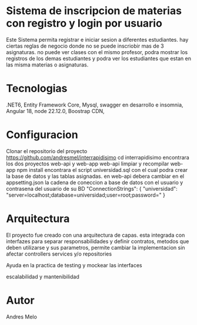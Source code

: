 # Sistema de inscripcion de materias con registro y login por usuario

Este Sistema permita registrar e iniciar sesion a diferentes estudiantes. hay ciertas reglas de negocio donde 
no se puede inscriobir mas de 3 asignaturas. no puede ver clases con el mismo profesor, podra mostrar los registros de los demas estudiantes y podra ver los estudiantes
que estan en las misma materias o asignaturas.

# Tecnologias
.NET6,
Entity Framework  Core,
Mysql,
swagger en desarrollo e insomnia,
Angular 18,
node 22.12.0,
Boostrap CDN,


# Configuracion

 Clonar el repositorio del proyecto
 https://github.com/andresmel/interrapidisimo
 cd interrapidisimo
 encontrara los dos proyectos web-api y web-app
 web-api limpiar y recompilar
 web-app npm install
 encontrara el script universidad.sql con el cual podra crear la base de datos y las tablas asignadas.
 en web-api debera cambiar en el appsetting.json la cadena de coneccion a base de datos con el usuario y contrasena del usuario de su  BD
 "ConnectionStrings": {
  "universidad": "server=localhost;database=universidad;user=root;password="
}

# Arquitectura
El proyecto fue creado con una arquitectura de capas. esta integrada con interfazes para separar responsabilidades y definir contratos, metodos que deben utilizarse y sus parametros,
permite cambiar la implementacion sin afectar controllers services y/o repositories

Ayuda en la practica de testing  y mockear las interfaces

escalabilidad y mantenibilidad


# Autor 
Andres Melo



 
 
 
 
